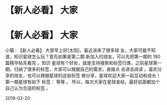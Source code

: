 # 【新人必看】 大家

# 【新人必看】 大家

小猿 : 【新人必看】 大家早上好[太阳]，最近进来了很多球 友，大家可能不知道，知识星球怎么玩？首先如果是第二期 新加入的球友，可以先把第一期的 180 篇精华帖先看完 。知识 星球有个好处，就是支持搜索和标签归类，之前星球第一 期，归纳了很多的标签，大家可以根据自己的需求，直接点 击进去阅读 。喜欢分享的球友，也可以根据星球的这些标签 做分享，星球欢迎大家一起互动和成长！ 第一期星球有如下 标签： 等等 。 所以，每次大家在星球发帖，最好前面都加个 自己认为合适的标签 。

2019-02-20